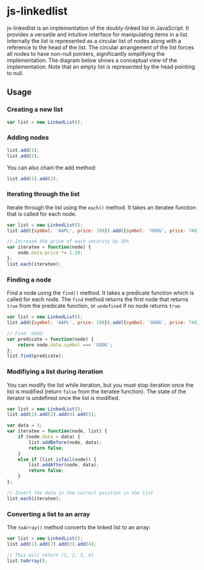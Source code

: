 # js-linkedlist

js-linkedlist is an implementation of the doubly-linked list in JavaScript. It provides a versatile and intuitive interface for manipulating items in a list. Internally the list is represented as a circular list of nodes along with a reference to the head of the list. The circular arrangement of the list forces all nodes to have non-null pointers, significantly simplifying the implementation. The diagram below shows a conceptual view of the implementation. Note that an empty list is represented by the head pointing to null.

## Usage

### Creating a new list

```javascript
var list = new LinkedList();
```

### Adding nodes

```javascript
list.add(1);
list.add(2);
```

You can also chain the add method:

```javascript
list.add(1).add(2);
```

### Iterating through the list
Iterate through the list using the `each()` method. It takes an iteratee function that is called for each node.

```javascript
var list = new LinkedList();
list.add({symbol: 'AAPL', price: 108}).add({symbol: 'GOOG', price: 748});

// Increase the price of each security by 10%
var iteratee = function(node) {
    node.data.price *= 1.10;
};
list.each(iteratee);
```

### Finding a node
Find a node using the `find()` method. It takes a predicate function which is called for each node. The `find` method returns the first node that returns `true` from the predicate function, or `undefined` if no node returns `true`.

```javascript
var list = new LinkedList();
list.add({symbol: 'AAPL', price: 108}).add({symbol: 'GOOG', price: 748});

// Find 'GOOG'
var predicate = function(node) {
    return node.data.symbol === 'GOOG';
};
list.find(predicate);
```

### Modifiying a list during iteration
You can modify the list while iteration, but you must stop iteration once the list is modified (return `false` from the iteratee function). The state of the iterator is undefined once the list is modified.

```javascript
var list = new LinkedList();
list.add(1).add(2).add(4).add(5);

var data = 3;
var iteratee = function(node, list) {
    if (node.data > data) {
        list.addBefore(node, data);
        return false;
    }
    else if (list.isTail(node)) {
        list.addAfter(node, data);
        return false;
    }
};

// Insert the data in the correct position in the list
list.each(iteratee);
```

### Converting a list to an array
The `toArray()` method converts the linked list to an array:

```javascript
var list = new LinkedList();
list.add(1).add(2).add(3).add(4);

// This will return [1, 2, 3, 4]
list.toArray();
```
